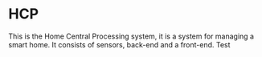 # HCP
This is the Home Central Processing system, it is a system for managing a smart home. It consists of sensors, back-end and a front-end. 
Test
